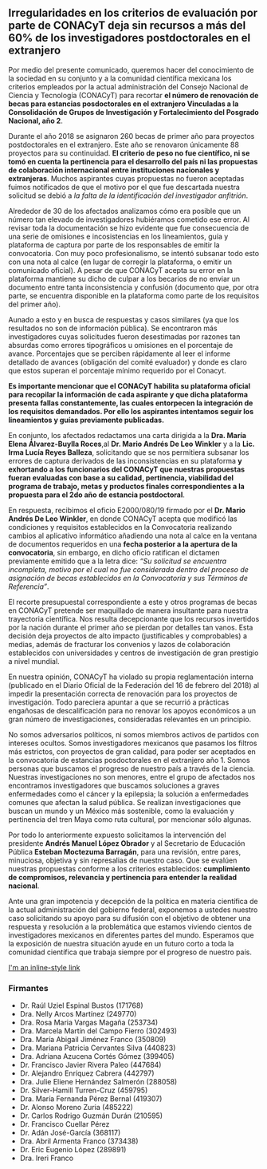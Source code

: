 ## Irregularidades en los criterios de evaluación por parte de CONACyT deja sin recursos a más del 60% de los investigadores postdoctorales en el extranjero

Por medio del presente comunicado, queremos hacer del conocimiento de la sociedad en su conjunto y a la comunidad científica mexicana los criterios empleados por la actual administración del Consejo Nacional de Ciencia y Tecnología (CONACyT) para recortar **el número de renovación de becas para estancias posdoctorales en el extranjero Vinculadas a la Consolidación de Grupos de Investigación y Fortalecimiento del Posgrado Nacional, año 2**.

Durante el año 2018 se asignaron 260 becas de primer año para proyectos postdoctorales en el extranjero. Este año se renovaron únicamente 88 proyectos para su continuidad. **El criterio de peso no fue científico, ni se tomó en cuenta la pertinencia para el desarrollo del país ni las propuestas de colaboración internacional entre instituciones nacionales y extranjeras**. Muchos aspirantes cuyas propuestas no fueron aceptadas fuimos notificados de que el motivo por el que fue descartada nuestra solicitud se debió a _la falta de la identificación del investigador anfitrión_. 

Alrededor de 30 de los afectados analizamos cómo era posible que un número tan elevado de investigadores hubiéramos cometido ese error. Al revisar toda la documentación se hizo evidente que fue consecuencia de una serie de omisiones e incosistencias en los lineamientos, guía y plataforma de captura por parte de los responsables de emitir la convocatoria. Con muy poco profesionalismo, se intentó subsanar todo esto con una nota al calce (en lugar de corregir la plataforma, o emitir un comunicado oficial). A pesar de que CONACyT acepta su error en la plataforma mantiene su dicho de culpar a los becarios de no enviar un documento entre tanta inconsistencia y confusión (documento que, por otra parte, se encuentra disponible en la plataforma como parte de los requisitos del primer año).

Aunado a esto y en busca de respuestas y casos similares (ya que los resultados no son de información pública). Se encontraron más investigadores cuyas solicitudes fueron desestimadas por razones tan absurdas como errores tipográficos u omisiones en el porcentaje de avance. Porcentajes que se perciben rápidamente al leer el informe detallado de avances (obligación del comité evaluador) y donde es claro que estos superan el porcentaje mínimo requerido por el Conacyt. 

**Es importante mencionar que el CONACyT habilita su plataforma oficial para recopilar la información de cada aspirante y que dicha plataforma presenta fallas constantemente, las cuales entorpecen la integración de los requisitos demandados. Por ello los aspirantes intentamos seguir los lineamientos y guías previamente publicadas.** 

En conjunto, los afectados redactamos una carta dirigida a la **Dra. María Elena Álvarez-Buylla Roces**,al **Dr. Mario Andrés De Leo Winkler** y a la **Lic. Irma Lucía Reyes Balleza**, solicitando que se nos permitiera subsanar los errores de captura derivados de las inconsistencias en su plataforma **y exhortando a los funcionarios del CONACyT que nuestras propuestas fueran evaluadas con base a su calidad, pertinencia, viabilidad del programa de trabajo, metas y productos finales correspondientes a la propuesta para el 2do año de estancia postdoctoral**. 

En respuesta, recibimos el oficio E2000/080/19 firmado por el **Dr. Mario Andrés De Leo Winkler**, en donde CONACyT acepta que modificó las condiciones y requisitos establecidos en la Convocatoria realizando cambios al aplicativo informático añadiendo una nota al calce en la ventana de documentos requeridos en una **fecha posterior a la apertura de la convocatoria**, sin embargo, en dicho oficio ratifican el dictamen previamente emitido que a la letra dice: _“Su solicitud se encuentra incompleta, motivo por el cual no fue considerada dentro del proceso de asignación de becas establecidos en la Convocatoria y sus Términos de Referencia”_.


El recorte presupuestal correspondiente a este y otros programas de becas en CONACyT pretende ser maquillado de manera insultante para nuestra trayectoria científica. Nos resulta decepcionante que los recursos invertidos por la nación durante el primer año se pierdan por detalles tan vanos. Esta decisión deja proyectos de alto impacto (justificables y comprobables) a medias, además de fracturar los convenios y lazos de colaboración establecidos con universidades y centros de investigación de gran prestigio a nivel mundial. 

En nuestra opinión, CONACyT ha violado su propia reglamentación interna (publicado en el Diario Oficial de la Federación del 16 de febrero del 2018) al impedir la presentación correcta de renovación para los proyectos de investigación. Todo pareciera apuntar a que se recurrió a prácticas engañosas de descalificación para no renovar los apoyos económicos a un gran número de investigaciones, consideradas relevantes en un principio.

No somos adversarios políticos, ni somos miembros activos de partidos con intereses ocultos. Somos investigadores mexicanos que pasamos los filtros más estrictos, con proyectos de gran calidad, para poder ser aceptados en la convocatoria de estancias posdoctorales en el extranjero año 1. Somos personas que buscamos el progreso de nuestro país a través de la ciencia. Nuestras investigaciones no son menores, entre el grupo de afectados nos encontramos investigadores que buscamos soluciones a graves enfermedades como el cáncer y la epilepsia; la solución a enfermedades comunes que afectan la salud pública. Se realizan investigaciones que buscan un mundo y un México más sostenible, como la evaluación y pertinencia del tren Maya como ruta cultural, por mencionar sólo algunas.

Por todo lo anteriormente expuesto solicitamos la intervención del presidente **Andrés Manuel López Obrador** y al Secretario de Educación Pública **Esteban Moctezuma Barragán**, para una revisión, entre pares, minuciosa, objetiva y sin represalias de nuestro caso. Que se evalúen nuestras propuestas conforme a los criterios establecidos: **cumplimiento de compromisos, relevancia y pertinencia para entender la realidad nacional**.

Ante una gran impotencia y decepción de la política en materia científica de la actual administración del gobierno federal, exponemos a ustedes nuestro caso solicitando su apoyo para su difusión con el objetivo de obtener una respuesta y resolución a la problemática que estamos viviendo cientos de investigadores mexicanos en diferentes partes del mundo. Esperamos que la exposición de nuestra situación ayude en un futuro corto a toda la comunidad científica que trabaja siempre por el progreso de nuestro país. 


[I'm an inline-style link](https://www.google.com)

### Firmantes

+ Dr. Raúl Uziel Espinal Bustos (171768)
+ Dra. Nelly Arcos Martínez (249770)
+ Dra. Rosa Maria Vargas Magaña (253734)	 
+ Dra. Marcela Martín del Campo Fierro (302493)
+ Dra. María Abigail Jiménez Franco (350809)	
+ Dra. Mariana Patricia Cervantes Silva (440823)
+ Dra. Adriana Azucena Cortés Gómez (399405) 	
+ Dr. Francisco Javier Rivera Paleo (447684)
+ Dr. Alejandro Enríquez Cabrera (442797)	
+ Dra. Julie Eliene Hernández Salmerón (288058)
+ Dr. Silver-Hamill Turren-Cruz (459795)	
+ Dra. María Fernanda Pérez Bernal (419307)
+ Dr. Alonso Moreno Zuria (485222)	 
+ Dr. Carlos Rodrigo Guzmán Durán (210595)
+ Dr. Francisco Cuellar Pérez	 
+ Dr. Adán José-García (368117)
+ Dra. Abril Armenta Franco (373438)
+ Dr. Eric Eugenio López (289891)
+ Dra. Ireri Franco
